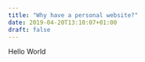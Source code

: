 ```yaml
---
title: "Why have a personal website?"
date: 2019-04-20T13:10:07+01:00
draft: false
---
```


Hello World
